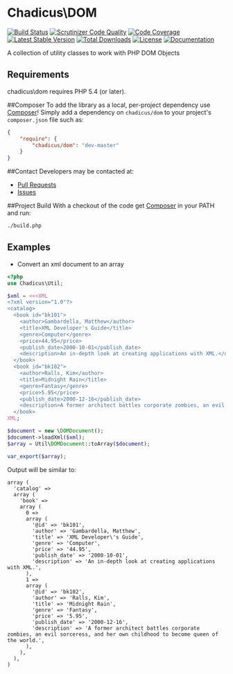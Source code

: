 # Chadicus\DOM
[![Build Status](http://img.shields.io/travis/chadicus/dom-php.svg?style=flat)](https://travis-ci.org/chadicus/dom-php)
[![Scrutinizer Code Quality](http://img.shields.io/scrutinizer/g/chadicus/dom-php.svg?style=flat)](https://scrutinizer-ci.com/g/chadicus/dom-php/)
[![Code Coverage](http://img.shields.io/coveralls/chadicus/dom-php.svg?style=flat)](https://coveralls.io/r/chadicus/dom-php)
[![Latest Stable Version](http://img.shields.io/packagist/v/chadicus/dom.svg?style=flat)](https://packagist.org/packages/chadicus/dom)
[![Total Downloads](http://img.shields.io/packagist/dt/chadicus/dom.svg?style=flat)](https://packagist.org/packages/chadicus/dom)
[![License](http://img.shields.io/packagist/l/chadicus/dom.svg?style=flat)](https://packagist.org/packages/chadicus/dom)
[![Documentation](https://img.shields.io/badge/reference-phpdoc-blue.svg?style=flat)](http://chadicus.github.io/dom-php)


A collection of utility classes to work with PHP DOM Objects

## Requirements

chadicus\dom requires PHP 5.4 (or later).

##Composer
To add the library as a local, per-project dependency use [Composer](http://getcomposer.org)! Simply add a dependency on
`chadicus/dom` to your project's `composer.json` file such as:

```json
{
    "require": {
        "chadicus/dom": "dev-master"
    }
}
```
##Contact
Developers may be contacted at:

 * [Pull Requests](https://github.com/chadicus/dom-php/pulls)
 * [Issues](https://github.com/chadicus/dom-php/issues)

##Project Build
With a checkout of the code get [Composer](http://getcomposer.org) in your PATH and run:

```sh
./build.php
```
## Examples

* Convert an xml document to an array
```php
<?php
use Chadicus\Util;

$xml = <<<XML
<?xml version="1.0"?>                                                                                                    
<catalog>                                                                                                                
  <book id="bk101">                                                                                                      
    <author>Gambardella, Matthew</author>                                                                                
    <title>XML Developer's Guide</title>                                                                                 
    <genre>Computer</genre>                                                                                              
    <price>44.95</price>                                                                                                 
    <publish_date>2000-10-01</publish_date>                                                                              
    <description>An in-depth look at creating applications with XML.</description>                                       
  </book>                                                                                                                
  <book id="bk102">                                                                                                      
    <author>Ralls, Kim</author>                                                                                          
    <title>Midnight Rain</title>                                                                                         
    <genre>Fantasy</genre>                                                                                               
    <price>5.95</price>                                                                                                  
    <publish_date>2000-12-16</publish_date>                                                                              
    <description>A former architect battles corporate zombies, an evil sorceress, and her own childhood to become queen of the world.</description>
  </book>                                                                                                                
XML;

$document = new \DOMDocument();
$document->loadXml($xml);
$array = Util\DOMDocument::toArray($document);

var_export($array);

```

Output will be similar to:

```
array (
  'catalog' => 
  array (
    'book' => 
    array (
      0 => 
      array (
        '@id' => 'bk101',
        'author' => 'Gambardella, Matthew',
        'title' => 'XML Developer\'s Guide',
        'genre' => 'Computer',
        'price' => '44.95',
        'publish_date' => '2000-10-01',
        'description' => 'An in-depth look at creating applications with XML.',
      ),
      1 => 
      array (
        '@id' => 'bk102',
        'author' => 'Ralls, Kim',
        'title' => 'Midnight Rain',
        'genre' => 'Fantasy',
        'price' => '5.95',
        'publish_date' => '2000-12-16',
        'description' => 'A former architect battles corporate zombies, an evil sorceress, and her own childhood to become queen of the world.',
      ),
    ),
  ),
)
```



